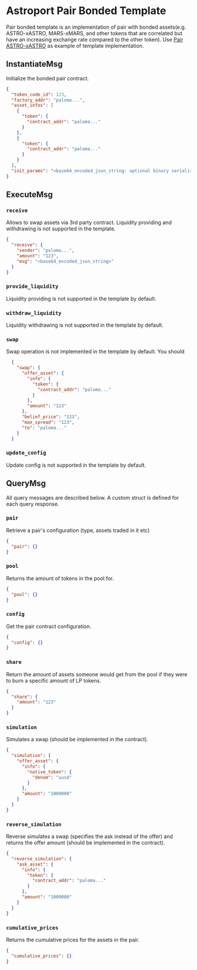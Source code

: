 # Astroport Pair Bonded Template

Pair bonded template is an implementation of pair with bonded assets(e.g. ASTRO-xASTRO, MARS-xMARS, and other tokens that are correlated but have an increasing exchange rate compared to the other token).
Use [Pair ASTRO-xASTRO](/contracts/pair_astro_xastro/) as example of template implementation.

## InstantiateMsg

Initialize the bonded pair contract.

```json
{
  "token_code_id": 123,
  "factory_addr": "paloma...",
  "asset_infos": [
    {
      "token": {
        "contract_addr": "paloma..."
      }
    },
    {
      "token": {
        "contract_addr": "paloma..."
      }
    }
  ],
  "init_params": "<base64_encoded_json_string: optional binary serialised parameters for custom pool types>"
}
```

## ExecuteMsg

### `receive`

Allows to swap assets via 3rd party contract. Liquidity providing and withdrawing is not supported in the template.

```json
{
  "receive": {
    "sender": "paloma...",
    "amount": "123",
    "msg": "<base64_encoded_json_string>"
  }
}
```

### `provide_liquidity`

Liquidity providing is not supported in the template by default.

### `withdraw_liquidity`

Liquidity withdrawing is not supported in the template by default.

### `swap`

Swap operation is not implemented in the template by default. You should

```json
  {
    "swap": {
      "offer_asset": {
        "info": {
          "token": {
            "contract_addr": "paloma..."
          }
        },
        "amount": "123"
      },
      "belief_price": "123",
      "max_spread": "123",
      "to": "paloma..."
    }
  }
```

### `update_config`

Update config is not supported in the template by default.

## QueryMsg

All query messages are described below. A custom struct is defined for each query response.

### `pair`

Retrieve a pair's configuration (type, assets traded in it etc)

```json
{
  "pair": {}
}
```

### `pool`

Returns the amount of tokens in the pool for.

```json
{
  "pool": {}
}
```

### `config`

Get the pair contract configuration.

```json
{
  "config": {}
}
```

### `share`

Return the amount of assets someone would get from the pool if they were to burn a specific amount of LP tokens.

```json
{
  "share": {
    "amount": "123"
  }
}
```

### `simulation`

Simulates a swap (should be implemented in the contract).

```json
{
  "simulation": {
    "offer_asset": {
      "info": {
        "native_token": {
          "denom": "uusd"
        }
      },
      "amount": "1000000"
    }
  }
}
```

### `reverse_simulation`

Reverse simulates a swap (specifies the ask instead of the offer) and returns the offer amount (should be implemented in the contract).

```json
{
  "reverse_simulation": {
    "ask_asset": {
      "info": {
        "token": {
          "contract_addr": "paloma..."
        }
      },
      "amount": "1000000"
    }
  }
}
```

### `cumulative_prices`

Returns the cumulative prices for the assets in the pair.

```json
{
  "cumulative_prices": {}
}
```
